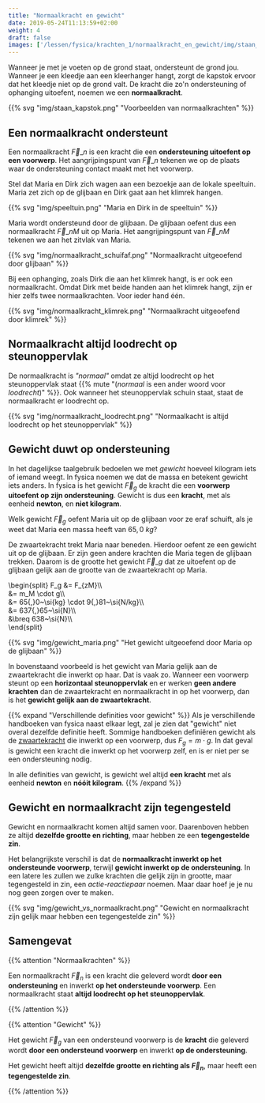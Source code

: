 ```yaml
---
title: "Normaalkracht en gewicht"
date: 2019-05-24T11:13:59+02:00
weight: 4
draft: false
images: ['/lessen/fysica/krachten_1/normaalkracht_en_gewicht/img/staan_kapstok.png', '/lessen/fysica/krachten_1/normaalkracht_en_gewicht/img/speeltuin.png', '/lessen/fysica/krachten_1/normaalkracht_en_gewicht/img/normaalkracht_schuifaf.png', '/lessen/fysica/krachten_1/normaalkracht_en_gewicht/img/normaalkracht_klimrek.png', '/lessen/fysica/krachten_1/normaalkracht_en_gewicht/img/normaalkracht_loodrecht.png', '/lessen/fysica/krachten_1/normaalkracht_en_gewicht/img/gewicht_maria.png', '/lessen/fysica/krachten_1/normaalkracht_en_gewicht/img/gewicht_vs_normaalkracht.png']
---
```

Wanneer je met je voeten op de grond staat, ondersteunt de grond jou. Wanneer
je een kleedje aan een kleerhanger hangt, zorgt de kapstok ervoor dat het
kleedje niet op de grond valt.  De kracht die zo'n ondersteuning of ophanging
uitoefent, noemen we een **normaalkracht**.

{{% svg "img/staan_kapstok.png" "Voorbeelden van normaalkrachten" %}}

## Een normaalkracht ondersteunt
Een normaalkracht $\vec{F}\_{n}$ is een kracht die een **ondersteuning
uitoefent op een voorwerp**. Het aangrijpingspunt van $\vec{F}\_{n}$ tekenen we
op de plaats waar de ondersteuning contact maakt met het voorwerp.

Stel dat Maria en Dirk zich wagen aan een bezoekje aan de lokale speeltuin.
Maria zet zich op de glijbaan en Dirk gaat aan het klimrek hangen.

{{% svg "img/speeltuin.png" "Maria en Dirk in de speeltuin" %}}

Maria wordt ondersteund door de glijbaan. De glijbaan oefent dus een
normaalkracht $\vec{F}\_{nM}$ uit op Maria. Het aangrijpingspunt van
$\vec{F}\_{nM}$ tekenen we aan het zitvlak van Maria.

{{% svg "img/normaalkracht_schuifaf.png" "Normaalkracht uitgeoefend door glijbaan" %}}

Bij een ophanging, zoals Dirk die aan het klimrek hangt, is er ook een
normaalkracht. Omdat Dirk met beide handen aan het klimrek hangt, zijn er hier
zelfs twee normaalkrachten. Voor ieder hand één.

{{% svg "img/normaalkracht_klimrek.png" "Normaalkracht uitgeoefend door klimrek" %}}

## Normaalkracht altijd loodrecht op steunoppervlak
De normaalkracht is *"normaal"* omdat ze altijd loodrecht op het steunoppervlak
staat {{% mute "(*normaal* is een ander woord voor *loodrecht*)" %}}. Ook
wanneer het steunoppervlak schuin staat, staat de normaalkracht er loodrecht op.

{{% svg "img/normaalkracht_loodrecht.png" "Normaalkacht is altijd loodrecht op het steunoppervlak" %}}

## Gewicht duwt op ondersteuning

In het dagelijkse taalgebruik bedoelen we met *gewicht* hoeveel kilogram iets
of iemand weegt. In fysica noemen we dat de massa en betekent gewicht iets
anders. In fysica is het gewicht $\vec{F}_g$ de kracht die een **voorwerp
uitoefent op zijn ondersteuning**. Gewicht is dus een **kracht**, met als
eenheid **newton**, en **niet kilogram**.

Welk gewicht $\vec{F}_g$ oefent Maria uit op de glijbaan voor ze eraf schuift,
als je weet dat Maria een massa heeft van $65{,}0~\si{kg}$?

De zwaartekracht trekt Maria naar beneden. Hierdoor oefent ze een gewicht uit
op de glijbaan. Er zijn geen andere krachten die Maria tegen de glijbaan
trekken. Daarom is de grootte het gewicht $\vec{F}\_g$ dat ze uitoefent op de
glijbaan gelijk aan de grootte van de zwaartekracht op Maria.

\begin{split}
    F\_g &= F\_{zM}\\\\\
         &= m\_M \cdot g\\\\\
         &= 65{,}0~\si{kg} \cdot 9{,}81~\si{N/kg}\\\\\
         &= 637{,}65~\si{N}\\\\\
         &\breq 638~\si{N}\\\\\
\end{split}

{{% svg "img/gewicht_maria.png" "Het gewicht uitgeoefend door Maria op de glijbaan" %}}

In bovenstaand voorbeeld is het gewicht van Maria gelijk aan de zwaartekracht
die inwerkt op haar. Dat is vaak zo. Wanneer een voorwerp steunt op een
**horizontaal steunoppervlak** en er werken **geen andere krachten** dan de
zwaartekracht en normaalkracht in op het voorwerp, dan is het **gewicht gelijk
aan de zwaartekracht**.

{{% expand "Verschillende definities voor gewicht" %}}
Als je verschillende handboeken van fysica naast elkaar legt, zal je zien dat
"gewicht" niet overal dezelfde definitie heeft. Sommige handboeken definiëren
gewicht als de [zwaartekracht](../zwaartekracht) die inwerkt op een voorwerp,
dus $F_g = m \cdot g$. In dat geval is gewicht een kracht die inwerkt op het
voorwerp zelf, en is er niet per se een ondersteuning nodig.

In alle definities van gewicht, is gewicht wel altijd **een kracht** met als
eenheid **newton** en **nóóit kilogram**.
{{% /expand %}}

## Gewicht en normaalkracht zijn tegengesteld
Gewicht en normaalkracht komen altijd samen voor. Daarenboven hebben ze altijd
**dezelfde grootte en richting**, maar hebben ze een **tegengestelde zin**.

Het belangrijkste verschil is dat de
**normaalkracht inwerkt op het ondersteunde voorwerp**, terwijl
**gewicht inwerkt op de ondersteuning**. In een latere les zullen we zulke
krachten die gelijk zijn in grootte, maar tegengesteld in zin, een
*actie-reactiepaar* noemen. Maar daar hoef je je nu nog geen zorgen over te
maken.

{{% svg "img/gewicht_vs_normaalkracht.png" "Gewicht en normaalkracht zijn gelijk maar hebben een tegengestelde zin" %}}

## Samengevat
{{% attention "Normaalkrachten" %}}

Een normaalkracht $\vec{F}_n$ is een kracht die geleverd wordt **door een
ondersteuning** en inwerkt **op het ondersteunde voorwerp**. Een normaalkracht
staat **altijd loodrecht op het steunoppervlak**.

{{% /attention %}}

{{% attention "Gewicht" %}}

Het gewicht $\vec{F}_g$ van een ondersteund voorwerp is de **kracht** die
geleverd wordt **door een ondersteund voorwerp** en inwerkt **op de
ondersteuning**.

Het gewicht heeft altijd **dezelfde grootte en richting als $\vec{F}_n$**, maar
heeft een **tegengestelde zin**.

{{% /attention %}}
